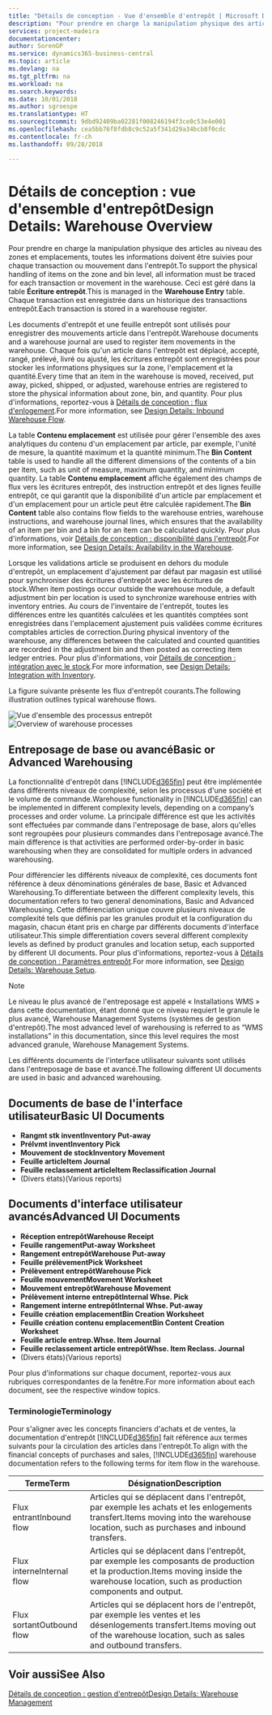 ```yaml
---
title: "Détails de conception - Vue d'ensemble d'entrepôt | Microsoft Docs"
description: "Pour prendre en charge la manipulation physique des articles au niveau des zones et emplacements, toutes les informations doivent être suivies pour chaque transaction ou mouvement dans l'entrepôt. Ceci est géré dans la table **Écriture entrepôt**. Chaque transaction est enregistrée dans un historique des transactions entrepôt."
services: project-madeira
documentationcenter: 
author: SorenGP
ms.service: dynamics365-business-central
ms.topic: article
ms.devlang: na
ms.tgt_pltfrm: na
ms.workload: na
ms.search.keywords: 
ms.date: 10/01/2018
ms.author: sgroespe
ms.translationtype: HT
ms.sourcegitcommit: 9dbd92409ba02281f008246194f3ce0c53e4e001
ms.openlocfilehash: cea5bb76f8fdb8c9c52a5f341d29a34bcb8f0cdc
ms.contentlocale: fr-ch
ms.lasthandoff: 09/28/2018

---
```

# <a name="design-details-warehouse-overview"></a><span data-ttu-id="eb06a-105">Détails de conception : vue d'ensemble d'entrepôt</span><span class="sxs-lookup"><span data-stu-id="eb06a-105">Design Details: Warehouse Overview</span></span>
<span data-ttu-id="eb06a-106">Pour prendre en charge la manipulation physique des articles au niveau des zones et emplacements, toutes les informations doivent être suivies pour chaque transaction ou mouvement dans l'entrepôt.</span><span class="sxs-lookup"><span data-stu-id="eb06a-106">To support the physical handling of items on the zone and bin level, all information must be traced for each transaction or movement in the warehouse.</span></span> <span data-ttu-id="eb06a-107">Ceci est géré dans la table **Écriture entrepôt**.</span><span class="sxs-lookup"><span data-stu-id="eb06a-107">This is managed in the **Warehouse Entry** table.</span></span> <span data-ttu-id="eb06a-108">Chaque transaction est enregistrée dans un historique des transactions entrepôt.</span><span class="sxs-lookup"><span data-stu-id="eb06a-108">Each transaction is stored in a warehouse register.</span></span>  

<span data-ttu-id="eb06a-109">Les documents d'entrepôt et une feuille entrepôt sont utilisés pour enregistrer des mouvements article dans l'entrepôt.</span><span class="sxs-lookup"><span data-stu-id="eb06a-109">Warehouse documents and a warehouse journal are used to register item movements in the warehouse.</span></span> <span data-ttu-id="eb06a-110">Chaque fois qu'un article dans l'entrepôt est déplacé, accepté, rangé, prélevé, livré ou ajusté, les écritures entrepôt sont enregistrées pour stocker les informations physiques sur la zone, l'emplacement et la quantité.</span><span class="sxs-lookup"><span data-stu-id="eb06a-110">Every time that an item in the warehouse is moved, received, put away, picked, shipped, or adjusted, warehouse entries are registered to store the physical information about zone, bin, and quantity.</span></span> <span data-ttu-id="eb06a-111">Pour plus d'informations, reportez-vous à [Détails de conception : flux d'enlogement](design-details-outbound-warehouse-flow.md).</span><span class="sxs-lookup"><span data-stu-id="eb06a-111">For more information, see [Design Details: Inbound Warehouse Flow](design-details-outbound-warehouse-flow.md).</span></span>  

<span data-ttu-id="eb06a-112">La table **Contenu emplacement** est utilisée pour gérer l'ensemble des axes analytiques du contenu d'un emplacement par article, par exemple, l'unité de mesure, la quantité maximum et la quantité minimum.</span><span class="sxs-lookup"><span data-stu-id="eb06a-112">The **Bin Content** table is used to handle all the different dimensions of the contents of a bin per item, such as unit of measure, maximum quantity, and minimum quantity.</span></span> <span data-ttu-id="eb06a-113">La table **Contenu emplacement** affiche également des champs de flux vers les écritures entrepôt, des instruction entrepôt et des lignes feuille entrepôt, ce qui garantit que la disponibilité d'un article par emplacement et d'un emplacement pour un article peut être calculée rapidement.</span><span class="sxs-lookup"><span data-stu-id="eb06a-113">The **Bin Content** table also contains flow fields to the warehouse entries, warehouse instructions, and warehouse journal lines, which ensures that the availability of an item per bin and a bin for an item can be calculated quickly.</span></span> <span data-ttu-id="eb06a-114">Pour plus d'informations, voir [Détails de conception : disponibilité dans l'entrepôt](design-details-availability-in-the-warehouse.md).</span><span class="sxs-lookup"><span data-stu-id="eb06a-114">For more information, see [Design Details: Availability in the Warehouse](design-details-availability-in-the-warehouse.md).</span></span>  

<span data-ttu-id="eb06a-115">Lorsque les validations article se produisent en dehors du module d'entrepôt, un emplacement d'ajustement par défaut par magasin est utilisé pour synchroniser des écritures d'entrepôt avec les écritures de stock.</span><span class="sxs-lookup"><span data-stu-id="eb06a-115">When item postings occur outside the warehouse module, a default adjustment bin per location is used to synchronize warehouse entries with inventory entries.</span></span> <span data-ttu-id="eb06a-116">Au cours de l'inventaire de l'entrepôt, toutes les différences entre les quantités calculées et les quantités comptées sont enregistrées dans l'emplacement ajustement puis validées comme écritures comptables articles de correction.</span><span class="sxs-lookup"><span data-stu-id="eb06a-116">During physical inventory of the warehouse, any differences between the calculated and counted quantities are recorded in the adjustment bin and then posted as correcting item ledger entries.</span></span> <span data-ttu-id="eb06a-117">Pour plus d'informations, voir [Détails de conception : intégration avec le stock](design-details-integration-with-inventory.md).</span><span class="sxs-lookup"><span data-stu-id="eb06a-117">For more information, see [Design Details: Integration with Inventory](design-details-integration-with-inventory.md).</span></span>  

<span data-ttu-id="eb06a-118">La figure suivante présente les flux d'entrepôt courants.</span><span class="sxs-lookup"><span data-stu-id="eb06a-118">The following illustration outlines typical warehouse flows.</span></span>  

<span data-ttu-id="eb06a-119">![Vue d'ensemble des processus entrepôt](media/design_details_warehouse_management_overview.png "Vue d'ensemble des processus entrepôt")</span><span class="sxs-lookup"><span data-stu-id="eb06a-119">![Overview of warehouse processes](media/design_details_warehouse_management_overview.png "Overview of warehouse processes")</span></span>  

## <a name="basic-or-advanced-warehousing"></a><span data-ttu-id="eb06a-120">Entreposage de base ou avancé</span><span class="sxs-lookup"><span data-stu-id="eb06a-120">Basic or Advanced Warehousing</span></span>  
<span data-ttu-id="eb06a-121">La fonctionnalité d'entrepôt dans [!INCLUDE[d365fin](includes/d365fin_md.md)] peut être implémentée dans différents niveaux de complexité, selon les processus d'une société et le volume de commande.</span><span class="sxs-lookup"><span data-stu-id="eb06a-121">Warehouse functionality in [!INCLUDE[d365fin](includes/d365fin_md.md)] can be implemented in different complexity levels, depending on a company’s processes and order volume.</span></span> <span data-ttu-id="eb06a-122">La principale différence est que les activités sont effectuées par commande dans l'entreposage de base, alors qu'elles sont regroupées pour plusieurs commandes dans l'entreposage avancé.</span><span class="sxs-lookup"><span data-stu-id="eb06a-122">The main difference is that activities are performed order-by-order in basic warehousing when they are consolidated for multiple orders in advanced warehousing.</span></span>  

 <span data-ttu-id="eb06a-123">Pour différencier les différents niveaux de complexité, ces documents font référence à deux dénominations générales de base, Basic et Advanced Warehousing.</span><span class="sxs-lookup"><span data-stu-id="eb06a-123">To differentiate between the different complexity levels, this documentation refers to two general denominations, Basic and Advanced Warehousing.</span></span> <span data-ttu-id="eb06a-124">Cette différenciation unique couvre plusieurs niveaux de complexité tels que définis par les granules produit et la configuration du magasin, chacun étant pris en charge par différents documents d'interface utilisateur.</span><span class="sxs-lookup"><span data-stu-id="eb06a-124">This simple differentiation covers several different complexity levels as defined by product granules and location setup, each supported by different UI documents.</span></span> <span data-ttu-id="eb06a-125">Pour plus d'informations, reportez\-vous à [Détails de conception : Paramètres entrepôt](design-details-warehouse-setup.md).</span><span class="sxs-lookup"><span data-stu-id="eb06a-125">For more information, see [Design Details: Warehouse Setup](design-details-warehouse-setup.md).</span></span>  

> [!NOTE]  
>  <span data-ttu-id="eb06a-126">Le niveau le plus avancé de l'entreposage est appelé « Installations WMS » dans cette documentation, étant donné que ce niveau requiert le granule le plus avancé, Warehouse Management Systems (systèmes de gestion d'entrepôt).</span><span class="sxs-lookup"><span data-stu-id="eb06a-126">The most advanced level of warehousing is referred to as “WMS installations” in this documentation, since this level requires the most advanced granule, Warehouse Management Systems.</span></span>  

 <span data-ttu-id="eb06a-127">Les différents documents de l'interface utilisateur suivants sont utilisés dans l'entreposage de base et avancé.</span><span class="sxs-lookup"><span data-stu-id="eb06a-127">The following different UI documents are used in basic and advanced warehousing.</span></span>  

## <a name="basic-ui-documents"></a><span data-ttu-id="eb06a-128">Documents de base de l'interface utilisateur</span><span class="sxs-lookup"><span data-stu-id="eb06a-128">Basic UI Documents</span></span>  

-   <span data-ttu-id="eb06a-129">**Rangmt stk invent**</span><span class="sxs-lookup"><span data-stu-id="eb06a-129">**Inventory Put-away**</span></span>  
-   <span data-ttu-id="eb06a-130">**Prélvmt invent**</span><span class="sxs-lookup"><span data-stu-id="eb06a-130">**Inventory Pick**</span></span>  
-   <span data-ttu-id="eb06a-131">**Mouvement de stock**</span><span class="sxs-lookup"><span data-stu-id="eb06a-131">**Inventory Movement**</span></span>  
-   <span data-ttu-id="eb06a-132">**Feuille article**</span><span class="sxs-lookup"><span data-stu-id="eb06a-132">**Item Journal**</span></span>  
-   <span data-ttu-id="eb06a-133">**Feuille reclassement article**</span><span class="sxs-lookup"><span data-stu-id="eb06a-133">**Item Reclassification Journal**</span></span>  
-   <span data-ttu-id="eb06a-134">(Divers états)</span><span class="sxs-lookup"><span data-stu-id="eb06a-134">(Various reports)</span></span>  

## <a name="advanced-ui-documents"></a><span data-ttu-id="eb06a-135">Documents d'interface utilisateur avancés</span><span class="sxs-lookup"><span data-stu-id="eb06a-135">Advanced UI Documents</span></span>  

-   <span data-ttu-id="eb06a-136">**Réception entrepôt**</span><span class="sxs-lookup"><span data-stu-id="eb06a-136">**Warehouse Receipt**</span></span>  
-   <span data-ttu-id="eb06a-137">**Feuille rangement**</span><span class="sxs-lookup"><span data-stu-id="eb06a-137">**Put-away Worksheet**</span></span>  
-   <span data-ttu-id="eb06a-138">**Rangement entrepôt**</span><span class="sxs-lookup"><span data-stu-id="eb06a-138">**Warehouse Put-away**</span></span>  
-   <span data-ttu-id="eb06a-139">**Feuille prélèvement**</span><span class="sxs-lookup"><span data-stu-id="eb06a-139">**Pick Worksheet**</span></span>  
-   <span data-ttu-id="eb06a-140">**Prélèvement entrepôt**</span><span class="sxs-lookup"><span data-stu-id="eb06a-140">**Warehouse Pick**</span></span>  
-   <span data-ttu-id="eb06a-141">**Feuille mouvement**</span><span class="sxs-lookup"><span data-stu-id="eb06a-141">**Movement Worksheet**</span></span>  
-   <span data-ttu-id="eb06a-142">**Mouvement entrepôt**</span><span class="sxs-lookup"><span data-stu-id="eb06a-142">**Warehouse Movement**</span></span>  
-   <span data-ttu-id="eb06a-143">**Prélèvement interne entrepôt**</span><span class="sxs-lookup"><span data-stu-id="eb06a-143">**Internal Whse. Pick**</span></span>  
-   <span data-ttu-id="eb06a-144">**Rangement interne entrepôt**</span><span class="sxs-lookup"><span data-stu-id="eb06a-144">**Internal Whse. Put-away**</span></span>  
-   <span data-ttu-id="eb06a-145">**Feuille création emplacement**</span><span class="sxs-lookup"><span data-stu-id="eb06a-145">**Bin Creation Worksheet**</span></span>  
-   <span data-ttu-id="eb06a-146">**Feuille création contenu emplacement**</span><span class="sxs-lookup"><span data-stu-id="eb06a-146">**Bin Content Creation Worksheet**</span></span>  
-   <span data-ttu-id="eb06a-147">**Feuille article entrep.**</span><span class="sxs-lookup"><span data-stu-id="eb06a-147">**Whse. Item Journal**</span></span>  
-   <span data-ttu-id="eb06a-148">**Feuille reclassement article entrepôt**</span><span class="sxs-lookup"><span data-stu-id="eb06a-148">**Whse. Item Reclass. Journal**</span></span>  
-   <span data-ttu-id="eb06a-149">(Divers états)</span><span class="sxs-lookup"><span data-stu-id="eb06a-149">(Various reports)</span></span>  

<span data-ttu-id="eb06a-150">Pour plus d'informations sur chaque document, reportez-vous aux rubriques correspondantes de la fenêtre.</span><span class="sxs-lookup"><span data-stu-id="eb06a-150">For more information about each document, see the respective window topics.</span></span>  

### <a name="terminology"></a><span data-ttu-id="eb06a-151">Terminologie</span><span class="sxs-lookup"><span data-stu-id="eb06a-151">Terminology</span></span>  
<span data-ttu-id="eb06a-152">Pour s'aligner avec les concepts financiers d'achats et de ventes, la documentation d'entrepôt [!INCLUDE[d365fin](includes/d365fin_md.md)] fait référence aux termes suivants pour la circulation des articles dans l'entrepôt.</span><span class="sxs-lookup"><span data-stu-id="eb06a-152">To align with the financial concepts of purchases and sales, [!INCLUDE[d365fin](includes/d365fin_md.md)] warehouse documentation refers to the following terms for item flow in the warehouse.</span></span>  

|<span data-ttu-id="eb06a-153">Terme</span><span class="sxs-lookup"><span data-stu-id="eb06a-153">Term</span></span>|<span data-ttu-id="eb06a-154">Désignation</span><span class="sxs-lookup"><span data-stu-id="eb06a-154">Description</span></span>|  
|----------|---------------------------------------|  
|<span data-ttu-id="eb06a-155">Flux entrant</span><span class="sxs-lookup"><span data-stu-id="eb06a-155">Inbound flow</span></span>|<span data-ttu-id="eb06a-156">Articles qui se déplacent dans l'entrepôt, par exemple les achats et les enlogements transfert.</span><span class="sxs-lookup"><span data-stu-id="eb06a-156">Items moving into the warehouse location, such as purchases and inbound transfers.</span></span>|  
|<span data-ttu-id="eb06a-157">Flux interne</span><span class="sxs-lookup"><span data-stu-id="eb06a-157">Internal flow</span></span>|<span data-ttu-id="eb06a-158">Articles qui se déplacent dans l'entrepôt, par exemple les composants de production et la production.</span><span class="sxs-lookup"><span data-stu-id="eb06a-158">Items moving inside the warehouse location, such as production components and output.</span></span>|  
|<span data-ttu-id="eb06a-159">Flux sortant</span><span class="sxs-lookup"><span data-stu-id="eb06a-159">Outbound flow</span></span>|<span data-ttu-id="eb06a-160">Articles qui se déplacent hors de l'entrepôt, par exemple les ventes et les désenlogements transfert.</span><span class="sxs-lookup"><span data-stu-id="eb06a-160">Items moving out of the warehouse location, such as sales and outbound transfers.</span></span>|  

## <a name="see-also"></a><span data-ttu-id="eb06a-161">Voir aussi</span><span class="sxs-lookup"><span data-stu-id="eb06a-161">See Also</span></span>  
 [<span data-ttu-id="eb06a-162">Détails de conception : gestion d'entrepôt</span><span class="sxs-lookup"><span data-stu-id="eb06a-162">Design Details: Warehouse Management</span></span>](design-details-warehouse-management.md)

